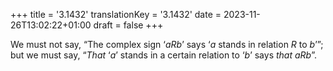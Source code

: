 +++
title = '3.1432'
translationKey = '3.1432'
date = 2023-11-26T13:02:22+01:00
draft = false
+++

We must not say, “The complex sign ‘<span class="mathmode"><var>aRb</var></span>’ says ‘<span class="mathmode"><var>a</var></span> stands in relation <span class="mathmode"><var>R</var></span> to <span class="mathmode"><var>b</var></span>’”; but we must say, “<em>That</em> ‘<span class="mathmode"><var>a</var></span>’ stands in a certain relation to ‘<span class="mathmode"><var>b</var></span>’ says <em>that</em> <span class="mathmode"><var>aRb</var></span>”.
